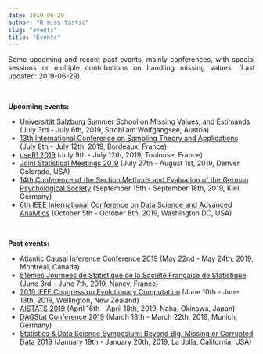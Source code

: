 ```yaml
---
date: 2019-06-29
author: "R-miss-tastic"
slug: "events"
title: "Events"
---
```



<p align="justify">Some upcoming and recent past events, mainly conferences, with special sessions or multiple contributions on handling missing values. (Last updated: 2019-06-29)</p>

<!--more-->
<br>

<b>Upcoming events:</b>

<ul class="list-group" id="up-events-list">
<li class="list-group-item"> <a href="http://www.biometrische-gesellschaft.de/fileadmin/AG_Daten/Weiterbildung/PDFs/FlyerStrobl_V_2019.pdf" target="_blank">Universit&auml;t Salzburg Summer School on Missing Values, and Estimands</a> (July 3rd - July 6th, 2019, Strobl am Wolfgangsee, Austria)</li>
<li class="list-group-item"> <a href="https://sampta2019.sciencesconf.org/?forward-action=index&forward-controller=index&lang=en" target="_blank">13th International Conference on Sampling Theory and Applications</a> (July 8th - July 12th, 2019, Bordeaux, France)</li>
<li class="list-group-item"> <a href="http://user2019.r-project.org" target="_blank">useR! 2019</a> (July 9th - July 12th, 2019, Toulouse, France)</li>
<li class="list-group-item"> <a href="http://ww2.amstat.org/meetings/jsm/2019/index.cfm" target="_blank">Joint Statistical Meetings 2019</a> (July 27th - August 1st, 2019, Denver, Colorado, USA)</li>
<li class="list-group-item"> <a href="http://www.fgme2019.de/index.php?id=1&L=2" target="_blank">14th Conference of the Section Methods and Evaluation of the German Psychological Society</a> (September 15th - September 18th, 2019, Kiel, Germany)</li>
<li class="list-group-item"> <a href="http://about-conference.dsaa2019.dsaa.co/" target="_blank">6th IEEE International Conference on Data Science and Advanced Analytics</a> (October 5th - October 8th, 2019, Washington DC, USA)</li>
</ul>

</br>

<b>Past events:</b>

<ul class="list-group" id="past-events-list">
<li class="list-group-item"> <a href="https://www.mcgill.ca/epi-biostat-occh/news-events/atlantic-causal-inference-conference-2019" target="_blank">Atlantic Causal Inference Conference 2019</a> (May 22nd - May 24th, 2019, Montr&#xE9;al, Canada)</li>
<li class="list-group-item"> <a href="http://www.jds2019.sfds.asso.fr/" target="_blank">51èmes Journ&#xE8;es de Statistique de la Soci&#xE9;t&#xE9; Fran&ccedil;aise de Statistique</a> (June 3rd - June 7th, 2019, Nancy, France)</li>
<li class="list-group-item"> <a href="http://cec2019.org/index.html" target="_blank">2019 IEEE Congress on Evolutionary Computation</a> (June 10th - June 13th, 2019, Wellington, New Zealand)</li>
<li class="list-group-item"> <a href="https://www.aistats.org" target="_blank">AISTATS 2019</a> (April 16th - April 18th, 2019, Naha, Okinawa, Japan)</li>
<li class="list-group-item"> <a href="https://www.dagstat2019.statistik.uni-muenchen.de/index.html" target="_blank">DAGStat Conference 2019</a> (March 18th - March 22th, 2019, Munich, Germany)</li>
<li class="list-group-item"> <a href="http://datascience.ucsd.edu/statistics-symposium/" target="_blank">Statistics & Data Science Symposium: Beyond Big, Missing or Corrupted Data 2019</a> (January 19th - January 20th, 2019, La Jolla, California, USA)</li>
</ul>

</br>
